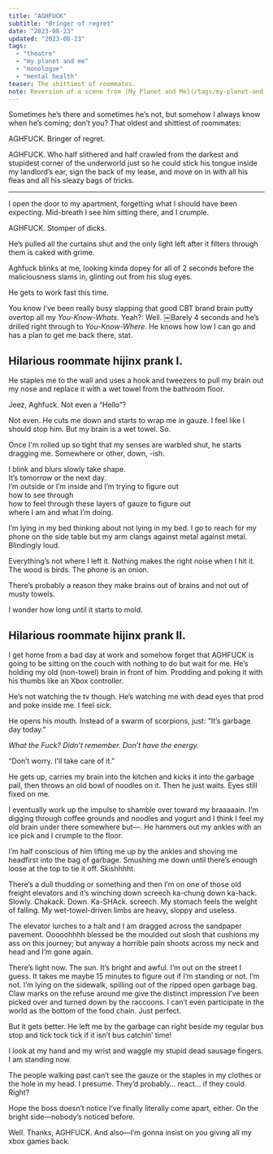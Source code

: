 ```yaml
---
title: "AGHFUCK"
subtitle: "Bringer of regret"
date: "2023-08-23"
updated: "2023-08-23"
tags: 
  - "theatre"
  - "my planet and me"
  - "monologue"
  - "mental health"
teaser: The shittiest of roommates.
note: Reversion of a scene from [My Planet and Me](/tags/my-planet-and-me)
---
```


Sometimes he’s there and sometimes he’s not, but somehow I always know when he’s coming; don’t you? That oldest and shittiest of roommates: 

AGHFUCK. Bringer of regret. 

AGHFUCK. Who half slithered and half crawled from the darkest and stupidest corner of the underworld just so he could stick his tongue inside my landlord’s ear, sign the back of my lease, and move on in with all his fleas and all his sleazy bags of tricks. 

---

I open the door to my apartment, forgetting what I should have been expecting. Mid-breath I see him sitting there, and I crumple. 

AGHFUCK. Stomper of dicks.

He’s pulled all the curtains shut and the only light left after it filters through them is caked with grime.

Aghfuck blinks at me, looking kinda dopey for all of 2 seconds before the maliciousness slams in, glinting out from his slug eyes.

He gets to work fast this time. 

You know I’ve been really busy slapping that good CBT brand brain putty overtop all my *You-Know-Whats*. Yeah?: Well. ￼Barely 4 seconds and he’s drilled right through to *You-Know-Where*. He knows how low I can go and has a plan to get me back there, stat.

## Hilarious roommate hijinx prank I.

He staples me to the wall and uses a hook and tweezers to pull my brain out my nose and replace it with a wet towel from the bathroom floor.

Jeez, Aghfuck. Not even a “Hello”?

Not even. He cuts me down and starts to wrap me in gauze. I feel like I should stop him. But my brain is a wet towel. So. 

Once I'm rolled up so tight that my senses are warbled shut, he starts dragging me. Somewhere or other, down, -ish. 

I blink and blurs slowly take shape.  
It’s tomorrow or the next day.  
I’m outside or I’m inside and I’m trying to figure out  
how to see through  
how to feel through these layers of gauze to figure out  
where I am and what I’m doing.

I’m lying in my bed thinking about not lying in my bed. I go to reach for my phone on the side table but my arm clangs against metal against metal. Blindingly loud.

Everything’s not where I left it. Nothing makes the right noise when I hit it. The wood is birds. The phone is an onion. 

There’s probably a reason they make brains out of brains and not out of musty towels.

I wonder how long until it starts to mold.

## Hilarious roommate hijinx prank II.

I get home from a bad day at work and somehow forget that AGHFUCK is going to be sitting on the couch with nothing to do but wait for me. He’s holding my old (non-towel) brain in front of him. Prodding and poking it with his thumbs like an Xbox controller.

He’s not watching the tv though. He’s watching me with dead eyes that prod and poke inside me. I feel sick. 

He opens his mouth. Instead of a swarm of scorpions, just: “It’s garbage day today.”

*What the Fuck? Didn’t remember. Don’t have the energy.*

“Don’t worry. I’ll take care of it.”

He gets up, carries my brain into the kitchen and kicks it into the garbage pail, then throws an old bowl of noodles on it. Then he just waits. Eyes still fixed on me.

I eventually work up the impulse to shamble over toward my braaaaain. I’m digging through coffee grounds and noodles and yogurt and I think I feel my old brain under there somewhere but—. He hammers out my ankles with an ice pick and I crumple to the floor.

I’m half conscious of him lifting me up by the ankles and shoving me headfirst into the bag of garbage. Smushing me down until there’s enough loose at the top to tie it off. Skishhhht.

There’s a dull thudding or something and then I’m on one of those old freight elevators and it’s winching down screech ka-chung down ka-hack. Slowly. Chakack. Down. Ka-SHAck. screech. My stomach feels the weight of falling. My wet-towel-driven limbs are heavy, sloppy and useless.

The elevator lurches to a halt and I am dragged across the sandpaper pavement. Ooooohhhh blessed be the moulded out slosh that cushions my ass on this journey; but anyway a horrible pain shoots across my neck and head and I’m gone again.

There’s light now. The sun. It’s bright and awful. I’m out on the street I guess. It takes me maybe 15 minutes to figure out if I’m standing or not. I’m not. I’m lying on the sidewalk, spilling out of the ripped open garbage bag. Claw marks on the refuse around me give the distinct impression I’ve been picked over and turned down by the raccoons. I can’t even participate in the world as the bottom of the food chain. Just perfect.  

But it gets better. He left me by the garbage can right beside my regular bus stop and tick tock tick if it isn’t bus catchin’ time!

I look at my hand and my wrist and waggle my stupid dead sausage fingers. I am standing now. 

The people walking past can’t see the gauze or the staples in my clothes or the hole in my head. I presume. They’d probably… react… if they could. Right?

Hope the boss doesn’t notice I’ve finally literally come apart, either. On the bright side—nobody’s noticed before. 

Well. Thanks, AGHFUCK. And also—I’m gonna insist on you giving all my xbox games back.